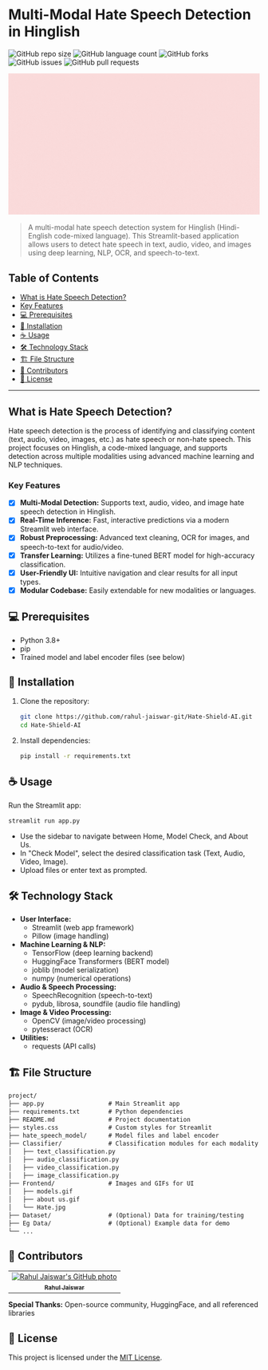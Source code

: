 # Multi-Modal Hate Speech Detection in Hinglish

![GitHub repo size](https://img.shields.io/github/repo-size/rahul-jaiswar-git/Hate-Shield-AI?style=for-the-badge)
![GitHub language count](https://img.shields.io/github/languages/count/rahul-jaiswar-git/Hate-Shield-AI?style=for-the-badge)
![GitHub forks](https://img.shields.io/github/forks/rahul-jaiswar-git/Hate-Shield-AI?style=for-the-badge)
![GitHub issues](https://img.shields.io/github/issues/rahul-jaiswar-git/Hate-Shield-AI?style=for-the-badge)
![GitHub pull requests](https://img.shields.io/github/issues-pr/rahul-jaiswar-git/Hate-Shield-AI?style=for-the-badge)

![Project Demo](Frontend/models.gif)

> A multi-modal hate speech detection system for Hinglish (Hindi-English code-mixed language). This Streamlit-based application allows users to detect hate speech in text, audio, video, and images using deep learning, NLP, OCR, and speech-to-text.

## Table of Contents
- [What is Hate Speech Detection?](#what-is-hate-speech-detection)
- [Key Features](#key-features)
- [💻 Prerequisites](#-prerequisites)
- [🚀 Installation](#-installation)
- [☕ Usage](#-usage)
- [🛠️ Technology Stack](#️-technology-stack)
- [🏗️ File Structure](#️-file-structure)
- [🤝 Contributors](#-contributors)
- [📝 License](#-license)

---

## What is Hate Speech Detection?

Hate speech detection is the process of identifying and classifying content (text, audio, video, images, etc.) as hate speech or non-hate speech. This project focuses on Hinglish, a code-mixed language, and supports detection across multiple modalities using advanced machine learning and NLP techniques.

### Key Features

- [x] **Multi-Modal Detection:** Supports text, audio, video, and image hate speech detection in Hinglish.
- [x] **Real-Time Inference:** Fast, interactive predictions via a modern Streamlit web interface.
- [x] **Robust Preprocessing:** Advanced text cleaning, OCR for images, and speech-to-text for audio/video.
- [x] **Transfer Learning:** Utilizes a fine-tuned BERT model for high-accuracy classification.
- [x] **User-Friendly UI:** Intuitive navigation and clear results for all input types.
- [x] **Modular Codebase:** Easily extendable for new modalities or languages.

## 💻 Prerequisites

- Python 3.8+
- pip
- Trained model and label encoder files (see below)

## 🚀 Installation

1. Clone the repository:
   ```bash
   git clone https://github.com/rahul-jaiswar-git/Hate-Shield-AI.git
   cd Hate-Shield-AI
   ```
2. Install dependencies:
   ```bash
   pip install -r requirements.txt
   ```

## ☕ Usage

Run the Streamlit app:
```bash
streamlit run app.py
```
- Use the sidebar to navigate between Home, Model Check, and About Us.
- In "Check Model", select the desired classification task (Text, Audio, Video, Image).
- Upload files or enter text as prompted.

## 🛠️ Technology Stack

- **User Interface:**
  - Streamlit (web app framework)
  - Pillow (image handling)
- **Machine Learning & NLP:**
  - TensorFlow (deep learning backend)
  - HuggingFace Transformers (BERT model)
  - joblib (model serialization)
  - numpy (numerical operations)
- **Audio & Speech Processing:**
  - SpeechRecognition (speech-to-text)
  - pydub, librosa, soundfile (audio file handling)
- **Image & Video Processing:**
  - OpenCV (image/video processing)
  - pytesseract (OCR)
- **Utilities:**
  - requests (API calls)

## 🏗️ File Structure

```
project/
├── app.py                  # Main Streamlit app
├── requirements.txt        # Python dependencies
├── README.md               # Project documentation
├── styles.css              # Custom styles for Streamlit
├── hate_speech_model/      # Model files and label encoder
├── Classifier/             # Classification modules for each modality
│   ├── text_classification.py
│   ├── audio_classification.py
│   ├── video_classification.py
│   ├── image_classification.py
├── Frontend/               # Images and GIFs for UI
│   ├── models.gif
│   ├── about us.gif
│   └── Hate.jpg
├── Dataset/                # (Optional) Data for training/testing
├── Eg Data/                # (Optional) Example data for demo
└── ...
```

## 🤝 Contributors

<table>
  <tr>
    <td align="center">
      <a href="https://github.com/rahul-jaiswar-git" title="Rahul Jaiswar">
        <img src="https://avatars.githubusercontent.com/rahul-jaiswar-git" width="100px;" alt="Rahul Jaiswar's GitHub photo"/><br>
        <sub>
          <b>Rahul Jaiswar</b>
        </sub>
      </a>
    </td>
  </tr>
</table>

**Special Thanks:** Open-source community, HuggingFace, and all referenced libraries

## 📝 License

This project is licensed under the [MIT License](https://github.com/rahul-jaiswar-git/Hate-Shield-AI/blob/main/LICENSE). 